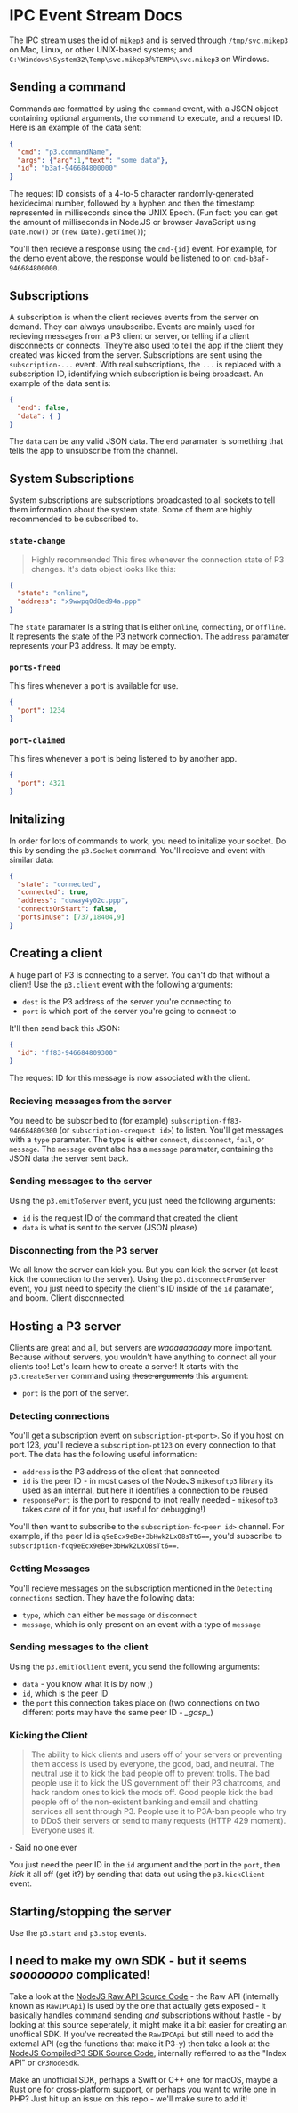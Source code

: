 # IPC Event Stream Docs
The IPC stream uses the id of `mikep3` and is served through `/tmp/svc.mikep3` on Mac, Linux, or other UNIX-based systems; and `C:\Windows\System32\Temp\svc.mikep3`/`%TEMP%\svc.mikep3` on Windows.

## Sending a command
Commands are formatted by using the `command` event, with a JSON object containing optional arguments, the command to execute, and a request ID.
Here is an example of the data sent:
```json
{
  "cmd": "p3.commandName",
  "args": {"arg":1,"text": "some data"},
  "id": "b3af-946684800000"
}
```
The request ID consists of a 4-to-5 character randomly-generated hexidecimal number, followed by a hyphen and then the timestamp represented in milliseconds since the UNIX Epoch.
(Fun fact: you can get the amount of milliseconds in Node.JS or browser JavaScript using `Date.now()` or `(new Date).getTime()`);

You'll then recieve a response using the `cmd-{id}` event. For example, for the demo event above, the response would be listened to on `cmd-b3af-946684800000`.

## Subscriptions
A subscription is when the client recieves events from the server on demand. They can always unsubscribe.
Events are mainly used for recieving messages from a P3 client or server, or telling if a client disconnects or connects.
They're also used to tell the app if the client they created was kicked from the server.
Subscriptions are sent using the `subscription-...` event. With real subscriptions, the `...` is replaced with a subscription ID, identifying which subscription is being broadcast.
An example of the data sent is:
```json
{
  "end": false,
  "data": { }
}
```
The `data` can be any valid JSON data. The `end` paramater is something that tells the app to unsubscribe from the channel.

## System Subscriptions
System subscriptions are subscriptions broadcasted to all sockets to tell them information about the system state. Some of them are highly recommended to be subscribed to.

### `state-change`
> Highly recommended
This fires whenever the connection state of P3 changes. It's data object looks like this:
```json
{
  "state": "online",
  "address": "x9wwpq0d8ed94a.ppp"
}
```
The `state` paramater is a string that is either `online`, `connecting`, or `offline`. It represents the state of the P3 network connection.
The `address` paramater represents your P3 address. It may be empty.

### `ports-freed`
This fires whenever a port is available for use.
```json
{
  "port": 1234
}
```

### `port-claimed`
This fires whenever a port is being listened to by another app.
```json
{
  "port": 4321
}
```

## Initalizing
In order for lots of commands to work, you need to initalize your socket. Do this by sending the `p3.Socket` command.
You'll recieve and event with similar data:
```json
{
  "state": "connected",
  "connected": true,
  "address": "duway4y02c.ppp",
  "connectsOnStart": false,
  "portsInUse": [737,18404,9]
}
```

## Creating a client
A huge part of P3 is connecting to a server. You can't do that without a client! Use the `p3.client` event with the following arguments:
* `dest` is the P3 address of the server you're connecting to
* `port` is which port of the server you're going to connect to

It'll then send back this JSON:
```json
{
  "id": "ff83-946684809300"
}
```
The request ID for this message is now associated with the client.

### Recieving messages from the server
You need to be subscribed to (for example) `subscription-ff83-946684809300` (or `subscription-<request id>`) to listen.
You'll get messages with a `type` paramater. The type is either `connect`, `disconnect`, `fail`, or `message`.
The `message` event also has a `message` paramater, containing the JSON data the server sent back.

### Sending messages to the server
Using the `p3.emitToServer` event, you just need the following arguments:
* `id` is the request ID of the command that created the client
* `data` is what is sent to the server (JSON please)

### Disconnecting from the P3 server
We all know the server can kick you. But you can kick the server (at least kick the connection to the server).
Using the `p3.disconnectFromServer` event, you just need to specify the client's ID inside of the `id` paramater, and boom. Client disconnected.

## Hosting a P3 server
Clients are great and all, but servers are _waaaaaaaaay_ more important. Because without servers, you wouldn't have anything to connect all your clients too! Let's learn how to create a server! It starts with the `p3.createServer` command using ~~these arguments~~ this argument:
* `port` is the port of the server.

### Detecting connections
You'll get a subscription event on `subscription-pt<port>`. So if you host on port 123, you'll recieve a `subscription-pt123` on every connection to that port. The data has the following useful information:
* `address` is the P3 address of the client that connected
* `id` is the peer ID - in most cases of the NodeJS `mikesoftp3` library its used as an internal, but here it identifies a connection to be reused
* `responsePort` is the port to respond to (not really needed - `mikesoftp3` takes care of it for you, but useful for debugging!)

You'll then want to subscribe to the `subscription-fc<peer id>` channel. For example, if the peer Id is `q9eEcx9eBe+3bHwk2LxO8sTt6==`, you'd subscribe to `subscription-fcq9eEcx9eBe+3bHwk2LxO8sTt6==`.

### Getting Messages
You'll recieve messages on the subscription mentioned in the `Detecting connections` section.
They have the following data:
* `type`, which can either be `message` or `disconnect`
* `message`, which is only present on an event with a type of `message`

### Sending messages to the client
Using the `p3.emitToClient` event, you send the following arguments:
* `data` - you know what it is by now ;)
* `id`, which is the peer ID
* the `port` this connection takes place on (two connections on two different ports may have the same peer ID - *\_gasp\_*)

### Kicking the Client
> The ability to kick clients and users off of your servers or preventing them access is used by everyone, the good, bad, and neutral.
> The neutral use it to kick the bad people off to prevent trolls.
> The bad people use it to kick the US government off their P3 chatrooms, and hack random ones to kick the mods off.
> Good people kick the bad people off of the non-existent banking and email and chatting services all sent through P3.
> People use it to P3A-ban people who try to DDoS their servers or send to many requests (HTTP 429 moment).
> Everyone uses it.

\- Said no one ever

You just need the peer ID in the `id` argument and the port in the `port`, then _kick_ it all off (get it?) by sending that data out using the `p3.kickClient` event.

## Starting/stopping the server
Use the `p3.start` and `p3.stop` events.

## I need to make my own SDK - but it seems _soooooooo_ complicated!
Take a look at the [NodeJS Raw API Source Code](/node-api/rawipcapi.js) - the Raw API (internally known as `RawIPCApi`) is used by the one that actually gets exposed - it basically handles command sending _and_ subscriptions without hastle - by looking at this source seperately, it might make it a bit easier for creating an unoffical SDK. If you've recreated the `RawIPCApi` but still need to add the external API (eg the functions that make it P3-y) then take a look at the [NodeJS CompiledP3 SDK Source Code](/node-api/index.js), internally refferred to as the "Index API" or `cP3NodeSdk`.

Make an unofficial SDK, perhaps a Swift or C++ one for macOS, maybe a Rust one for cross-platform support, or perhaps you want to write one in PHP? Just hit up an issue on this repo - we'll make sure to add it!
